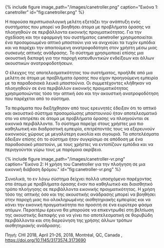 {% include figure image_path="/images/canetroller.png" caption="Εικόνα 1: canetroller" id="fig:canetroller.png" %}

Η παρούσα περιπτωσιολογική μελέτη εξετάζει την ανάπτυξη ενός συστήματος που μπορεί να βοηθήσει άτομα με προβλήματα όρασης να πλοηγηθούν σε περιβάλλοντα εικονικής πραγματικότητας.  Για την σχεδίαση και την εφαρμογή του συστήματος canetroller χρησιμοποιείται ένα προσομοιωμένο απτικό μπαστούνι για να ανιχνεύει τα τυχόν εμπόδια και να παρέχει την απαιτούμενη ανατροφοδότηση στον χρήστη μέσω μιας συσκευής απτικής ανάδρασης. Το σύστημα χρησιμοποιεί επίσης μια ακουστική διεπαφή για την παροχή κατευθυντικών ενδείξεων και άλλων ακουστικών ανατροφοδοτήσεων. 

Ο έλεγχος της αποτελεσματικότητας του συστήματος, προήλθε από μια μελέτη σε άτομα με προβλήματα όρασης που είχαν προηγούμενη εμπειρία με τα παραδοσιακά λευκά μπαστούνια. Οι συμμετέχοντες κλήθηκαν να πλοηγηθούν σε ένα περιβάλλον εικονικής πραγματικότητας χρησιμοποιώντας τόσο την απτική όσο και την ακουστική ανατροφοδότηση που παρέχεται από το σύστημα.

Τα πειράματα που διεξήχθησαν από τους ερευνητές έδειξαν ότι το απτικό και ακουστικό σύστημα προσομοίωσης μπαστουνιού ήταν αποτελεσματικό στο να επιτρέπει σε άτομα με προβλήματα όρασης να πλοηγούνται σε εικονικά περιβάλλοντα. Το σύστημα παρείχε στους χρήστες μια πιο καθηλωτική και διαδραστική εμπειρία, επιτρέποντάς τους να εξερευνούν εικονικούς χώρους με μεγαλύτερη ευκολία και σιγουριά. Τα αποτελέσματα έδειξαν επίσης ότι το σύστημα ήταν συγκρίσιμο σε απόδοση με ένα παραδοσιακό μπαστούνι, με τους χρήστες να εντοπίζουν εμπόδια και να περιηγούνται γύρω τους με παρόμοια ακρίβεια. 

{% include figure image_path="/images/canetroller-vr.png" caption="Εικόνα 2: Η χρήση του Canetroller για την πλοήγηση σε μια εικονική διάβαση δρόμου." id="fig:canetroller-vr.png" %}

Συνολικά, το εν λόγω σύστημα δείχνει πολλά υποσχόμενο παρέχοντας στα άτομα με προβλήματα όρασης έναν πιο καθηλωτικό και διαισθητικό τρόπο πλοήγησης σε περιβάλλοντα εικονικής πραγματικότητας. Η χρήση τόσο της απτικής όσο και της ακουστικής ανάδρασης μπορεί να βοηθήσει στην παροχή μιας πιο ολοκληρωμένης αισθητηριακής εμπειρίας και να κάνει την εικονική πραγματικότητα πιο προσιτή σε ένα ευρύτερο φάσμα ατόμων. Περαιτέρω έρευνα θα μπορούσε να επικεντρωθεί στη βελτίωση της ακουστικής διεπαφής για να γίνει πιο αποτελεσματική σε θορυβώδη περιβάλλοντα και στη διερεύνηση της χρήσης άλλων τρόπων αισθητηριακής ανάδρασης.

Πηγή: CHI 2018, April 21–26, 2018, Montréal, QC, Canada , https://doi.org/10.1145/3173574.3173690
